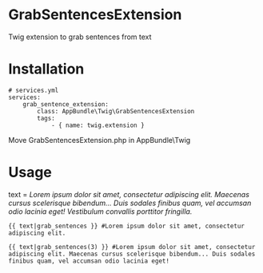 # GrabSentencesExtension
Twig extension to grab sentences from text

Installation
============

    # services.yml         
    services:
        grab_sentence_extension:
            class: AppBundle\Twig\GrabSentencesExtension
            tags:
                - { name: twig.extension }


Move GrabSentencesExtension.php in AppBundle\Twig

Usage
=====

text = *Lorem ipsum dolor sit amet, consectetur adipiscing elit. Maecenas cursus scelerisque bibendum... Duis sodales finibus quam, vel accumsan odio lacinia eget! Vestibulum convallis porttitor fringilla.*


    {{ text|grab_sentences }} #Lorem ipsum dolor sit amet, consectetur adipiscing elit.

    {{ text|grab_sentences(3) }} #Lorem ipsum dolor sit amet, consectetur adipiscing elit. Maecenas cursus scelerisque bibendum... Duis sodales finibus quam, vel accumsan odio lacinia eget!